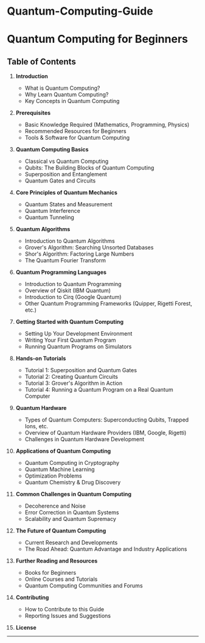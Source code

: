# Quantum-Computing-Guide

# **Quantum Computing for Beginners**

## Table of Contents

1. **Introduction**
   - What is Quantum Computing?
   - Why Learn Quantum Computing?
   - Key Concepts in Quantum Computing

2. **Prerequisites**
   - Basic Knowledge Required (Mathematics, Programming, Physics)
   - Recommended Resources for Beginners
   - Tools & Software for Quantum Computing

3. **Quantum Computing Basics**
   - Classical vs Quantum Computing
   - Qubits: The Building Blocks of Quantum Computing
   - Superposition and Entanglement
   - Quantum Gates and Circuits

4. **Core Principles of Quantum Mechanics**
   - Quantum States and Measurement
   - Quantum Interference
   - Quantum Tunneling

5. **Quantum Algorithms**
   - Introduction to Quantum Algorithms
   - Grover's Algorithm: Searching Unsorted Databases
   - Shor's Algorithm: Factoring Large Numbers
   - The Quantum Fourier Transform

6. **Quantum Programming Languages**
   - Introduction to Quantum Programming
   - Overview of Qiskit (IBM Quantum)
   - Introduction to Cirq (Google Quantum)
   - Other Quantum Programming Frameworks (Quipper, Rigetti Forest, etc.)

7. **Getting Started with Quantum Computing**
   - Setting Up Your Development Environment
   - Writing Your First Quantum Program
   - Running Quantum Programs on Simulators

8. **Hands-on Tutorials**
   - Tutorial 1: Superposition and Quantum Gates
   - Tutorial 2: Creating Quantum Circuits
   - Tutorial 3: Grover's Algorithm in Action
   - Tutorial 4: Running a Quantum Program on a Real Quantum Computer

9. **Quantum Hardware**
   - Types of Quantum Computers: Superconducting Qubits, Trapped Ions, etc.
   - Overview of Quantum Hardware Providers (IBM, Google, Rigetti)
   - Challenges in Quantum Hardware Development

10. **Applications of Quantum Computing**
    - Quantum Computing in Cryptography
    - Quantum Machine Learning
    - Optimization Problems
    - Quantum Chemistry & Drug Discovery

11. **Common Challenges in Quantum Computing**
    - Decoherence and Noise
    - Error Correction in Quantum Systems
    - Scalability and Quantum Supremacy

12. **The Future of Quantum Computing**
    - Current Research and Developments
    - The Road Ahead: Quantum Advantage and Industry Applications

13. **Further Reading and Resources**
    - Books for Beginners
    - Online Courses and Tutorials
    - Quantum Computing Communities and Forums

14. **Contributing**
    - How to Contribute to this Guide
    - Reporting Issues and Suggestions

15. **License**

---
